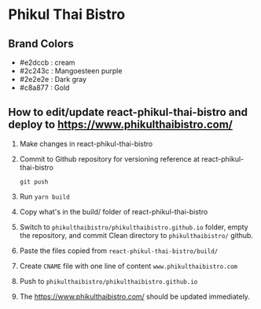 # Phikul Thai Bistro

## Brand Colors

- #e2dccb : cream
- #2c243c : Mangoesteen purple
- #2e2e2e : Dark gray
- #c8a877 : Gold

## How to edit/update react-phikul-thai-bistro and deploy to <https://www.phikulthaibistro.com/>

1. Make changes in react-phikul-thai-bistro

2. Commit to Github repository for versioning reference at react-phikul-thai-bistro

    `git push`

3. Run `yarn build`

4. Copy what's in the build/ folder of react-phikul-thai-bistro

5. Switch to `phikulthaibistro/phikulthaibistro.github.io` folder, empty the repository, and commit Clean directory to `phikulthaibistro/` github.

6. Paste the files copied from `react-phikul-thai-bistro/build/`

7. Create `CNAME` file with one line of content `www.phikulthaibistro.com`

8. Push to `phikulthaibistro/phikulthaibistro.github.io`

9. The <https://www.phikulthaibistro.com/> should be updated immediately.
